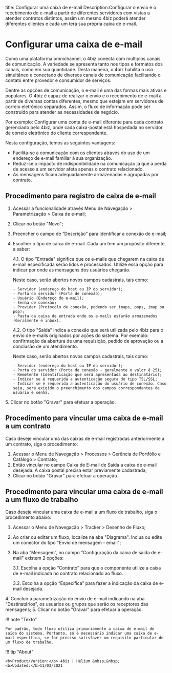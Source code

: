 title: Configurar uma caixa de e-mail
Description:Configurar o envio e o recebimento de e-mail a partir de diferentes servidores com vistas a atender contratos distintos, assim um mesmo 4biz poderá atender diferentes clientes e cada um terá sua própria caixa de e-mail.

# Configurar uma caixa de e-mail

Como uma plataforma omnichannel, o 4biz conecta com múltiplos canais de comunicação. A variedade se apresenta tanto nos tipos e formatos dos canais, como em sua quantidade. Desta maneira, o 4biz habilita o uso simultâneo e conectado de diversos canais de comunicação facilitando o contato entre provedor e consumidor de serviços.

Dentre as opções de comunicação, o e-mail é uma das formas mais ativas e populares. O 4biz é capaz de realizar o envio e o recebimento de e-mail a partir de diversas contas diferentes, mesmo que estejam em servidores de correio eletrônico separados. Assim, o fluxo de informação pode ser construído para atender as necessidades de negócio.

Por exemplo: Configurar uma conta de e-mail diferente para cada contrato gerenciado pelo 4biz, onde cada caixa-postal está hospedada no servidor de correio eletrônico do cliente correspondente.

Nesta configuração, temos as seguintes vantagens:
- Facilita-se a comunicação com os clientes através do uso de um endereço de e-mail familiar à sua organização.
- Reduz-se o impacto de indisponibilidade na comunicação já que a perda de acesso a um servidor afeta apenas o contrato relacionado.
- As mensagens ficam adequadamente armazenadas e agrupadas por contrato.


## Procedimento para registro de caixa de e-mail

1.	Acessar a funcionalidade através Menu de Navegação > Parametrização > Caixa de e-mail;
2.	Clicar no botão "Novo";
3.	Preencher o campo de “Descrição” para identificar a conexão de e-mail;
4.	Escolher o tipo de caixa de e-mail. Cada um tem um propósito diferente, a saber:
    
    4.1\. O tipo "Entrada" significa que os e-mails que chegarem na caixa de e-mail especificada serão lidos e processados. Utilize essa opção para indicar por onde as mensagens dos usuários chegarão. 
    
    Neste caso, serão abertos novos campos cadastrais, tais como:

        - Servidor (endereço do host ou IP do servidor);
        - Porta do servidor (Porta de conexão);
        - Usuário (Endereço do e-mail);
        - Senha de conexão;
        - Provider (Protocolo de conexão, podendo ser imaps, pops, imap ou pop);
        - Pasta da caixa de entrada onde os e-mails estarão armazenados (Geralmente é inbox).

    4.2\. O tipo "Saída" indica a conexão que será utilizada pelo 4biz para o envio de e-mails originados por ações do sistema. Por exemplo: confirmação da abertura de uma requisição, pedido de aprovação ou a conclusão de um atendimento. 
    
    Neste caso, serão abertos novos campos cadastrais, tais como: 
       
        - Servidor (endereço do host ou IP do servidor);
        - Porta do servidor (Porta de conexão - geralmente o valor é 25);
        - Remetente (Identificação que será apresentada ao destinatário);
        - Indicar se é requerida a autenticação segura do tipo TSL/SSL;
        - Indicar se é requerida a autenticação do usuário de conexão. Caso seja, será exigido o preenchimento dos campos correspondentes de usuário e senha.

5\.	Clicar no botão "Gravar" para efetuar a operação.

## Procedimento para vincular uma caixa de e-mail a um contrato

Caso deseje vincular uma das caixas de e-mail registradas anteriormente a um contrato, siga o procedimento:

1.	Acessar o Menu de Navegação > Processos > Gerência de Portfólio e Catálogo > Contrato;
2.	Então vincular no campo Caixa de E-mail de Saída a caixa de e-mail desejada. A caixa postal precisa estar previamente cadastrada;
3.	Clicar no botão "Gravar" para efetuar a operação.

## Procedimento para vincular uma caixa de e-mail a um fluxo de trabalho

Caso deseje vincular uma caixa de e-mail a um fluxo de trabalho, siga o procedimento abaixo:

1.	Acessar o Menu de Navegação > Tracker > Desenho de Fluxo;
2.	Ao criar ou editar um fluxo, localize na aba "Diagrama". Inclua ou edite um conector do tipo "Envio de mensagem - email";
3.	Na aba “Mensagem”, no campo "Configuração da caixa de saída de e-mail" existem 2 opções:

    3.1. Escolha a opção “Contrato” para que o componente utilize a caixa de e-mail indicada no contrato relacionado ao fluxo.
   
    3.2. Escolha a opção “Específica” para fazer a indicação da caixa de e-mail desejada.

4\.	Concluir a parametrização do envio de e-mail indicando na aba "Destinatários", os usuários ou grupos que serão os receptores das mensagens;
5\.	Clicar no botão "Gravar" para efetuar a operação.


!!! note "Texto"
    
    Por padrão, todo fluxo utiliza primariamente a caixa de e-mail de saída do sistema. Portanto, só é necessário indicar uma caixa de e-mail específica, se for preciso satisfazer um requisito particular de um fluxo de trabalho.



!!! tip "About"

    <b>Product/Version:</b> 4biz | Helium &nbsp;&nbsp;
    <b>Updated:</b>11/03/2021



